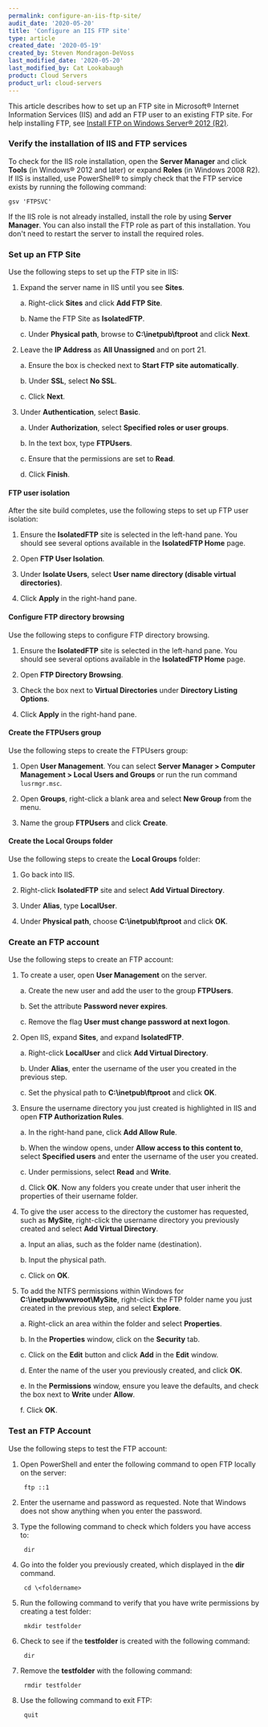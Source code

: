 ```yaml
---
permalink: configure-an-iis-ftp-site/
audit_date: '2020-05-20'
title: 'Configure an IIS FTP site'
type: article
created_date: '2020-05-19'
created_by: Steven Mondragon-DeVoss
last_modified_date: '2020-05-20'
last_modified_by: Cat Lookabaugh
product: Cloud Servers
product_url: cloud-servers
---
```


This article describes how to set up an FTP site in Microsoft&reg; Internet Information Services (IIS)
and add an FTP user to an existing FTP site. For help installing FTP, see 
[Install FTP on Windows Server&reg; 2012 (R2)](/support/how-to/installing-ftp-on-windows-server-2012-r2/).

### Verify the installation of IIS and FTP services

To check for the IIS role installation, open the **Server Manager** and click **Tools**
(in Windows&reg; 2012 and later) or expand **Roles** (in Windows 2008 R2). If IIS is installed, use
PowerShell&reg; to simply check that the FTP service exists by running the following command:

    gsv 'FTPSVC'

If the IIS role is not already installed, install the role by using **Server Manager**. You can also install the
FTP role as part of this installation. You don't need to restart the server to install the required roles. 

### Set up an FTP Site

Use the following steps to set up the FTP site in IIS:

1. Expand the server name in IIS until you see **Sites**.

    a. Right-click **Sites** and click **Add FTP Site**.
    
    b. Name the FTP Site as **IsolatedFTP**.
    
    c. Under **Physical path**, browse to **C:\inetpub\ftproot** and click **Next**.

2. Leave the **IP Address** as **All Unassigned** and on port 21.

    a. Ensure the box is checked next to **Start FTP site automatically**.
    
    b. Under **SSL**, select **No SSL**.
    
    c. Click **Next**.

3. Under **Authentication**, select **Basic**.

    a. Under **Authorization**, select **Specified roles or user groups**.
    
    b. In the text box, type **FTPUsers**.
    
    c. Ensure that the permissions are set to **Read**.
    
    d. Click **Finish**.

#### FTP user isolation

After the site build completes, use the following steps to set up FTP user isolation:

1. Ensure the **IsolatedFTP** site is selected in the left-hand pane. You should see several options available in the **IsolatedFTP Home** page. 

2. Open **FTP User Isolation**.

3. Under **Isolate Users**, select **User name directory (disable virtual directories)**.

4. Click **Apply** in the right-hand pane.

#### Configure FTP directory browsing

Use the following steps to configure FTP directory browsing. 

1. Ensure the **IsolatedFTP** site is selected in the left-hand pane. You should see several options available in the **IsolatedFTP Home** page. 

2. Open **FTP Directory Browsing**.

3. Check the box next to **Virtual Directories** under **Directory Listing Options**.

4. Click **Apply** in the right-hand pane.

#### Create the FTPUsers group

Use the following steps to create the FTPUsers group: 

1. Open **User Management**. You can select **Server Manager > Computer Management > Local Users and Groups** or run the run command `lusrmgr.msc`. 

2. Open **Groups**, right-click a blank area and select **New Group** from the menu.

3. Name the group **FTPUsers** and click **Create**.

#### Create the Local Groups folder

Use the following steps to create the **Local Groups** folder: 

1. Go back into IIS.

2. Right-click **IsolatedFTP** site and select **Add Virtual Directory**.

3. Under **Alias**, type **LocalUser**.

4. Under **Physical path**, choose **C:\inetpub\ftproot** and click **OK**.

### Create an FTP account

Use the following steps to create an FTP account:

1. To create a user, open **User Management** on the server. 

    a. Create the new user and add the user to the group **FTPUsers**.
    
    b. Set the attribute **Password never expires**.
    
    c. Remove the flag **User must change password at next logon**.

2. Open IIS, expand **Sites**, and expand **IsolatedFTP**. 

    a. Right-click **LocalUser** and click **Add Virtual Directory**.
    
    b. Under **Alias**, enter the username of the user you created in the previous step.
    
    c. Set the physical path to **C:\inetpub\ftproot** and click **OK**.

3. Ensure the username directory you just created is highlighted in IIS and open **FTP Authorization Rules**. 

    a. In the right-hand pane, click **Add Allow Rule**. 
    
    b. When the window opens, under **Allow access to this content to**, select **Specified users** and enter
       the username of the user you created.
    
    c. Under permissions, select **Read** and **Write**.
    
    d. Click **OK**. Now any folders you create under that user inherit the properties of their username folder.

4. To give the user access to the directory the customer has requested, such as **MySite**, right-click
   the username directory you previously created and select **Add Virtual Directory**. 

    a. Input an alias, such as the folder name (destination).
    
    b. Input the physical path.
    
    c. Click on **OK**.

5. To add the NTFS permissions within Windows for **C:\inetpub\wwwroot\MySite**, right-click the FTP
   folder name you just created in the previous step, and select **Explore**.

    a. Right-click an area within the folder and select **Properties**.
    
    b. In the **Properties** window, click on the **Security** tab.
    
    c. Click on the **Edit** button and click **Add** in the **Edit** window.
    
    d. Enter the name of the user you previously created, and click **OK**.
    
    e. In the **Permissions** window, ensure you leave the defaults, and check the box next to **Write** under **Allow**.
    
    f. Click **OK**.

### Test an FTP Account

Use the following steps to test the FTP account:

1. Open PowerShell and enter the following command to open FTP locally on the server:

        ftp ::1

2. Enter the username and password as requested. Note that Windows does not show anything when you enter the password.

3. Type the following command to check which folders you have access to:

        dir

4. Go into the folder you previously created, which displayed in the **dir** command.

        cd \<foldername>

5. Run the following command to verify that you have write permissions by creating a test folder:

        mkdir testfolder

6. Check to see if the **testfolder** is created with the following command:

        dir

7. Remove the **testfolder** with the following command:

        rmdir testfolder

8. Use the following command to exit FTP:

        quit
